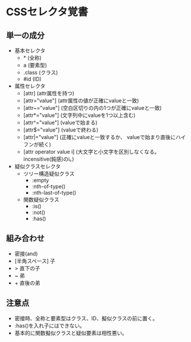 # CSSセレクタ覚書

## 単一の成分
* 基本セレクタ
    * \* (全称)
    * a (要素型)
    * .class (クラス)
    * #id (ID)
* 属性セレクタ
    * [attr] (attr属性を持つ)
    * [attr="value"] (attr属性の値が正確にvalueと一致)
    * [attr~="value"] (空白区切りの内の1つが正確にvalueと一致)
    * [attr*="value"] (文字列中にvalueを1つ以上含む)
    * [attr^="value"] (valueで始まる)
    * [attr$="value"] (valueで終わる)
    * [attr|="value"] (正確にvalueと一致するか、 valueで始まり直後にハイフンが続く)
    * [attr operator value i] (大文字と小文字を区別しなくなる。incensitive(鈍感)のi。)
* 疑似クラスセレクタ
    * ツリー構造疑似クラス
        * :empty
        * :nth-of-type()
        * :nth-last-of-type()
    * 関数疑似クラス
        * :is()
        * :not()
        * :has()

## 組み合わせ
* 密接(and)
* [半角スペース] 子
* \> 直下の子
* ~ 弟
* \+ 直後の弟

## 注意点
* 密接時、全称と要素型はクラス、ID、擬似クラスの前に置く。
* :has()を入れ子にはできない。
* 基本的に関数擬似クラスと疑似要素は相性悪い。
